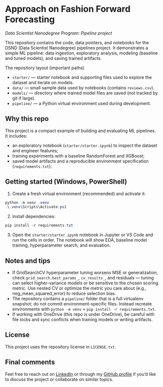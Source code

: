 # Approach on Fashion Forward Forecasting
*Data Scientist Nanodegree Program: Pipeline project*

This repository contains the code, data pointers, and notebooks for the DSND (Data Scientist Nanodegree) pipelines project. It demonstrates a simple ML pipeline: data ingestion, exploratory analysis, modeling (baseline and tuned models), and saving trained artifacts.

The repository layout (important paths)

- `starter/` — starter notebook and supporting files used to explore the dataset and iterate on models.
- `data/` — small sample data used by notebooks (contains `reviews.csv`).
- `models/` — directory where trained model files are saved (not tracked by git if large).
- `pipeline/` — a Python virtual environment used during development.

## Why this repo

This project is a compact example of building and evaluating ML pipelines. It includes:

- an exploratory notebook (`starter/starter.ipynb`) to inspect the dataset and engineer features;
- training experiments with a baseline RandomForest and XGBoost;
- saved model artifacts and a reproducible environment specification (`requirements.txt`).

## Getting started (Windows, PowerShell)

1. Create a fresh virtual environment (recommended) and activate it:

```powershell
python -m venv .venv
.\.venv\Scripts\Activate.ps1
```

2. Install dependencies:

```powershell
pip install -r requirements.txt
```

3. Open the `starter/starter.ipynb` notebook in Jupyter or VS Code and run the cells in order. The notebook will show EDA, baseline model training, hyperparameter search, and evaluation.

## Notes and tips

- If GridSearchCV hyperparameter tuning worsens MSE or generalization, check `grid_search.best_params_`, `cv_results_`, and residuals — tuning can select higher-variance models or be sensitive to the chosen scoring metric. Use nested CV or optimize the metric you care about (e.g., neg_mean_squared_error) to reduce selection bias.
- The repository contains a `pipeline/` folder that is a full virtualenv snapshot; do not commit environment-specific files. Instead recreate environments with `python -m venv` + `pip install -r requirements.txt`.
- If working with OneDrive (this repo is under OneDrive), be careful with file locks and sync conflicts when training models or writing artifacts.

## License

This project uses the repository license in `LICENSE.txt`.

## Final comments

Feel free to reach out on [LinkedIn](https://www.linkedin.com/in/viniciusagsa/) or through my [GitHub profile](https://github.com/viniciusagsa) if you’d like to discuss the project or collaborate on similar topics.
